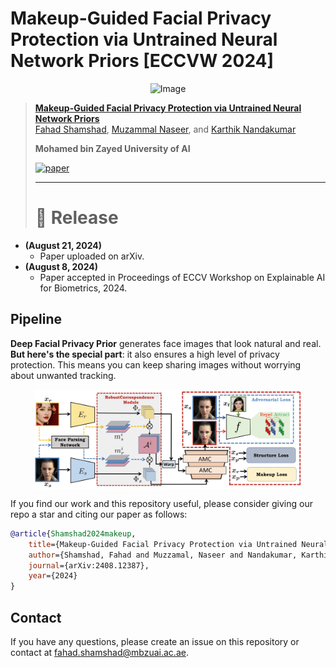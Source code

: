 # Makeup-Guided Facial Privacy Protection via Untrained Neural Network Priors [ECCVW 2024]

<p align="center">
    <img src="https://i.imgur.com/waxVImv.png" alt="Image">
</p>


> [**Makeup-Guided Facial Privacy Protection via Untrained Neural Network Priors**](https://arxiv.org/abs/2408.12387)<br>
> [Fahad Shamshad](https://fahadshamshad.github.io/), [Muzammal Naseer](https://muzammal-naseer.com/), and [Karthik Nandakumar](https://scholar.google.com.pk/citations?user=2qx0RnEAAAAJ&hl=en)
>
> **Mohamed bin Zayed University of AI**
>
> [![paper](https://img.shields.io/badge/arXiv-Paper-<COLOR>.svg)]()
>
> ---
>
> # :rocket: Release
* **(August 21, 2024)**
  * Paper uploaded on arXiv.
* **(August 8, 2024)**
  * Paper accepted in Proceedings of ECCV Workshop on Explainable AI for Biometrics, 2024.
 
## Pipeline

**Deep Facial Privacy Prior** generates face images that look natural and real. **But here's the special part**: it also ensures a high level of privacy protection. This means you can keep sharing images without worrying about unwanted tracking. 

<p align="center">
  <img src="pipeline.png" align="center" width="85%">
</p>

If you find our work and this repository useful, please consider giving our repo a star and citing our paper as follows:
```bibtex
@article{Shamshad2024makeup,
    title={Makeup-Guided Facial Privacy Protection via Untrained Neural Network Priors},
    author={Shamshad, Fahad and Muzzamal, Naseer and Nandakumar, Karthik},
    journal={arXiv:2408.12387},
    year={2024}
}
```
## Contact
If you have any questions, please create an issue on this repository or contact at fahad.shamshad@mbzuai.ac.ae.
